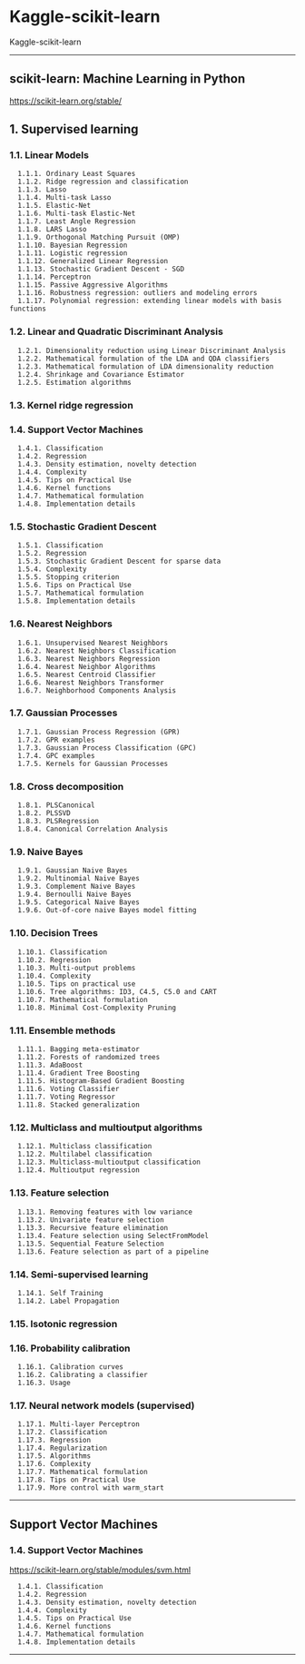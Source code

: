 # Kaggle-scikit-learn
Kaggle-scikit-learn


-------

## scikit-learn: Machine Learning in Python
https://scikit-learn.org/stable/

## 1. Supervised learning

### 1.1. Linear Models

      1.1.1. Ordinary Least Squares
      1.1.2. Ridge regression and classification
      1.1.3. Lasso
      1.1.4. Multi-task Lasso
      1.1.5. Elastic-Net
      1.1.6. Multi-task Elastic-Net
      1.1.7. Least Angle Regression
      1.1.8. LARS Lasso
      1.1.9. Orthogonal Matching Pursuit (OMP)
      1.1.10. Bayesian Regression
      1.1.11. Logistic regression
      1.1.12. Generalized Linear Regression
      1.1.13. Stochastic Gradient Descent - SGD
      1.1.14. Perceptron
      1.1.15. Passive Aggressive Algorithms
      1.1.16. Robustness regression: outliers and modeling errors
      1.1.17. Polynomial regression: extending linear models with basis functions

### 1.2. Linear and Quadratic Discriminant Analysis

      1.2.1. Dimensionality reduction using Linear Discriminant Analysis
      1.2.2. Mathematical formulation of the LDA and QDA classifiers
      1.2.3. Mathematical formulation of LDA dimensionality reduction
      1.2.4. Shrinkage and Covariance Estimator
      1.2.5. Estimation algorithms

### 1.3. Kernel ridge regression

### 1.4. Support Vector Machines

      1.4.1. Classification
      1.4.2. Regression
      1.4.3. Density estimation, novelty detection
      1.4.4. Complexity
      1.4.5. Tips on Practical Use
      1.4.6. Kernel functions
      1.4.7. Mathematical formulation
      1.4.8. Implementation details

### 1.5. Stochastic Gradient Descent

      1.5.1. Classification
      1.5.2. Regression
      1.5.3. Stochastic Gradient Descent for sparse data
      1.5.4. Complexity
      1.5.5. Stopping criterion
      1.5.6. Tips on Practical Use
      1.5.7. Mathematical formulation
      1.5.8. Implementation details

### 1.6. Nearest Neighbors

      1.6.1. Unsupervised Nearest Neighbors
      1.6.2. Nearest Neighbors Classification
      1.6.3. Nearest Neighbors Regression
      1.6.4. Nearest Neighbor Algorithms
      1.6.5. Nearest Centroid Classifier
      1.6.6. Nearest Neighbors Transformer
      1.6.7. Neighborhood Components Analysis

### 1.7. Gaussian Processes

      1.7.1. Gaussian Process Regression (GPR)
      1.7.2. GPR examples
      1.7.3. Gaussian Process Classification (GPC)
      1.7.4. GPC examples
      1.7.5. Kernels for Gaussian Processes

### 1.8. Cross decomposition

      1.8.1. PLSCanonical
      1.8.2. PLSSVD
      1.8.3. PLSRegression
      1.8.4. Canonical Correlation Analysis

### 1.9. Naive Bayes

      1.9.1. Gaussian Naive Bayes
      1.9.2. Multinomial Naive Bayes
      1.9.3. Complement Naive Bayes
      1.9.4. Bernoulli Naive Bayes
      1.9.5. Categorical Naive Bayes
      1.9.6. Out-of-core naive Bayes model fitting

### 1.10. Decision Trees

      1.10.1. Classification
      1.10.2. Regression
      1.10.3. Multi-output problems
      1.10.4. Complexity
      1.10.5. Tips on practical use
      1.10.6. Tree algorithms: ID3, C4.5, C5.0 and CART
      1.10.7. Mathematical formulation
      1.10.8. Minimal Cost-Complexity Pruning

### 1.11. Ensemble methods

      1.11.1. Bagging meta-estimator
      1.11.2. Forests of randomized trees
      1.11.3. AdaBoost
      1.11.4. Gradient Tree Boosting
      1.11.5. Histogram-Based Gradient Boosting
      1.11.6. Voting Classifier
      1.11.7. Voting Regressor
      1.11.8. Stacked generalization

### 1.12. Multiclass and multioutput algorithms

      1.12.1. Multiclass classification
      1.12.2. Multilabel classification
      1.12.3. Multiclass-multioutput classification
      1.12.4. Multioutput regression

### 1.13. Feature selection

      1.13.1. Removing features with low variance
      1.13.2. Univariate feature selection
      1.13.3. Recursive feature elimination
      1.13.4. Feature selection using SelectFromModel
      1.13.5. Sequential Feature Selection
      1.13.6. Feature selection as part of a pipeline

### 1.14. Semi-supervised learning

      1.14.1. Self Training
      1.14.2. Label Propagation

### 1.15. Isotonic regression

### 1.16. Probability calibration

      1.16.1. Calibration curves
      1.16.2. Calibrating a classifier
      1.16.3. Usage

### 1.17. Neural network models (supervised)

      1.17.1. Multi-layer Perceptron
      1.17.2. Classification
      1.17.3. Regression
      1.17.4. Regularization
      1.17.5. Algorithms
      1.17.6. Complexity
      1.17.7. Mathematical formulation
      1.17.8. Tips on Practical Use
      1.17.9. More control with warm_start

-------

## Support Vector Machines
### 1.4. Support Vector Machines
https://scikit-learn.org/stable/modules/svm.html

      1.4.1. Classification
      1.4.2. Regression
      1.4.3. Density estimation, novelty detection
      1.4.4. Complexity
      1.4.5. Tips on Practical Use
      1.4.6. Kernel functions
      1.4.7. Mathematical formulation
      1.4.8. Implementation details

-------

